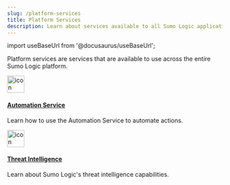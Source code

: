 ```yaml
---
slug: /platform-services
title: Platform Services
description: Learn about services available to all Sumo Logic applications.
---
```


import useBaseUrl from '@docusaurus/useBaseUrl';

Platform services are services that are available to use across the entire Sumo Logic platform.

<div className="box-wrapper">
<div className="box smallbox card">
  <div className="container">
  <a href="/docs/platform-services/automation-service"><img src={useBaseUrl('img/icons/security/cloud-siem.png')} alt="icon" width="40"/><h4>Automation Service</h4></a>
  <p>Learn how to use the Automation Service to automate actions.</p>
  </div>
</div>
<div className="box smallbox card">
  <div className="container">
  <a href="/docs/security/threat-intelligence"><img src={useBaseUrl('img/icons/security/cloud-siem.png')} alt="icon" width="40"/><h4>Threat Intelligence</h4></a>
  <p>Learn about Sumo Logic's threat intelligence capabilities.</p>
  </div>
</div>
</div>
